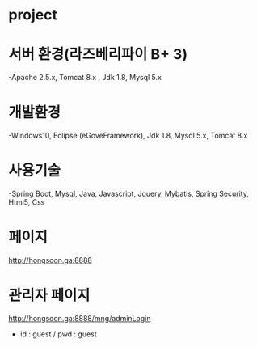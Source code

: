 # project
# 서버 환경(라즈베리파이 B+ 3)
-Apache 2.5.x, Tomcat 8.x , Jdk 1.8, Mysql 5.x

# 개발환경
-Windows10, Eclipse (eGoveFramework), Jdk 1.8, Mysql 5.x, Tomcat 8.x

# 사용기술
-Spring Boot, Mysql, Java, Javascript, Jquery, Mybatis, Spring Security, Html5, Css

# 페이지
http://hongsoon.ga:8888

# 관리자 페이지
http://hongsoon.ga:8888/mng/adminLogin

- id : guest / pwd : guest
